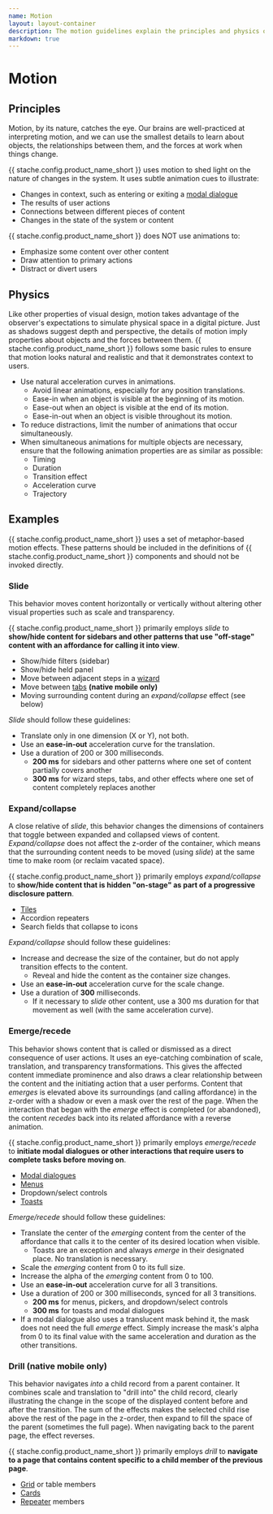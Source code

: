 ```yaml
---
name: Motion
layout: layout-container
description: The motion guidelines explain the principles and physics of how to use motion in SKY UX animations.
markdown: true
---
```


<h1 class="bb-page-heading">Motion</h1>

<h2 class="bb-section-heading">Principles</h2>

Motion, by its nature, catches the eye. Our brains are well-practiced at interpreting motion, and we can use the smallest details to learn about objects, the relationships between them, and the forces at work when things change.

{{ stache.config.product_name_short }} uses motion to shed light on the nature of changes in the system. It uses subtle animation cues to illustrate:

* Changes in context, such as entering or exiting a <a href="../../components/modal">modal dialogue</a>
* The results of user actions
* Connections between different pieces of content
* Changes in the state of the system or content

{{ stache.config.product_name_short }} does NOT use animations to:

* Emphasize some content over other content
* Draw attention to primary actions
* Distract or divert users

<h2 class="bb-section-heading">Physics</h2>

Like other properties of visual design, motion takes advantage of the observer's expectations to simulate physical space in a digital picture. Just as shadows suggest depth and perspective, the details of motion imply properties about objects and the forces between them. {{ stache.config.product_name_short }} follows some basic rules to ensure that motion looks natural and realistic and that it demonstrates context to users.

* Use natural acceleration curves in animations.
	* Avoid linear animations, especially for any position translations.
	* Ease-in when an object is visible at the beginning of its motion.
	* Ease-out when an object is visible at the end of its motion.
	* Ease-in-out when an object is visible throughout its motion.
* To reduce distractions, limit the number of animations that occur simultaneously.
* When simultaneous animations for multiple objects are necessary, ensure that the following animation properties are as similar as possible:
	* Timing
	* Duration
	* Transition effect
	* Acceleration curve
	* Trajectory


<h2 class="bb-section-heading">Examples</h2>

{{ stache.config.product_name_short }} uses a set of metaphor-based motion effects. These patterns should be included in the definitions of {{ stache.config.product_name_short }} components and should not be invoked directly.

<h3 class="bb-subsection-heading">Slide</h3>

This behavior moves content horizontally or vertically without altering other visual properties such as scale and transparency.

{{ stache.config.product_name_short }} primarily employs _slide_ to **show/hide content for sidebars and other patterns that use "off-stage" content with an affordance for calling it into view**.

* Show/hide filters (sidebar)
* Show/hide held panel
* Move between adjacent steps in a <a href="../../components/wizard">wizard</a>
* Move between <a href="../../components/tabsref">tabs</a> **(native mobile only)**
* Moving surrounding content during an _expand/collapse_ effect (see below)

_Slide_ should follow these guidelines:

* Translate only in one dimension (X or Y), not both.
* Use an **ease-in-out** acceleration curve for the translation.
* Use a duration of 200 or 300 milliseconds.
	* **200 ms** for sidebars and other patterns where one set of content partially covers another
	* **300 ms** for wizard steps, tabs, and other effects where one set of content completely replaces another

<h3 class="bb-subsection-heading">Expand/collapse</h3>

A close relative of _slide_, this behavior changes the dimensions of containers that toggle between expanded and collapsed views of content. _Expand/collapse_ does not affect the z-order of the container, which means that the surrounding content needs to be moved (using _slide_) at the same time to make room (or reclaim vacated space).

{{ stache.config.product_name_short }} primarily employs _expand/collapse_ to **show/hide content that is hidden "on-stage" as part of a progressive disclosure pattern**.

* <a href="../../components/tiles">Tiles</a>
* Accordion repeaters
* Search fields that collapse to icons

_Expand/collapse_ should follow these guidelines:

* Increase and decrease the size of the container, but do not apply transition effects to the content.
	* Reveal and hide the content as the container size changes.
* Use an **ease-in-out** acceleration curve for the scale change.
* Use a duration of **300** milliseconds.
	* If it necessary to _slide_ other content, use a 300 ms duration for that movement as well (with the same acceleration curve).

<h3 class="bb-subsection-heading">Emerge/recede</h3>

This behavior shows content that is called or dismissed as a direct consequence of user actions. It uses an eye-catching combination of scale, translation, and transparency transformations. This gives the affected content immediate prominence and also draws a clear relationship between the content and the initiating action that a user performs. Content that _emerges_ is elevated above its surroundings (and calling affordance) in the z-order with a shadow or even a mask over the rest of the page. When the interaction that began with the _emerge_ effect is completed (or abandoned), the content _recedes_ back into its related affordance with a reverse animation.

{{ stache.config.product_name_short }} primarily employs _emerge/recede_ to **initiate modal dialogues or other interactions that require users to complete tasks before moving on**.

* <a href="../../components/modal">Modal dialogues</a>
* <a href="../../components/contextmenu">Menus</a>
* Dropdown/select controls
* <a href="../../components/toast">Toasts</a>

_Emerge/recede_ should follow these guidelines:

* Translate the center of the _emerging_ content from the center of the affordance that calls it to the center of its desired location when visible.
	* Toasts are an exception and always _emerge_ in their designated place. No translation is necessary.
* Scale the _emerging_ content from 0 to its full size.
* Increase the alpha of the _emerging_ content from 0 to 100.
* Use an **ease-in-out** acceleration curve for all 3 transitions.
* Use a duration of 200 or 300 milliseconds, synced for all 3 transitions.
	* **200 ms** for menus, pickers, and dropdown/select controls
	* **300 ms** for toasts and modal dialogues
* If a modal dialogue also uses a translucent mask behind it, the mask does not need the full _emerge_ effect. Simply increase the mask's alpha from 0 to its final value with the same acceleration and duration as the other transitions.

<h3 class="bb-subsection-heading">Drill (native mobile only)</h3>

This behavior navigates _into_ a child record from a parent container. It combines scale and translation to "drill into" the child record, clearly illustrating the change in the scope of the displayed content before and after the transition. The sum of the effects makes the selected child rise above the rest of the page in the z-order, then expand to fill the space of the parent (sometimes the full page). When navigating back to the parent page, the effect reverses.

{{ stache.config.product_name_short }} primarily employs _drill_ to **navigate to a page that contains content specific to a child member of the previous page**.

* <a href="../../components/grids">Grid</a> or table members
* <a href="../../components/card">Cards</a>
* <a href="../../components/repeater">Repeater</a> members
